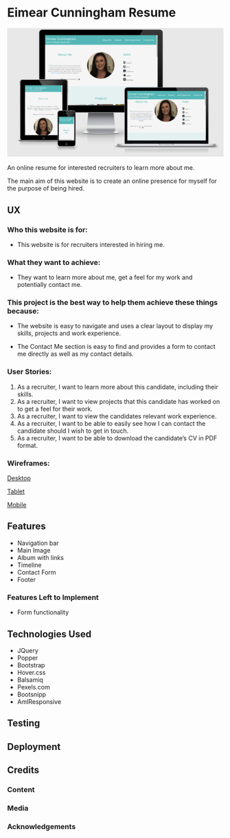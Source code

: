 # Eimear Cunningham Resume
![alt text](assets/images/am-i-responsive.png)

An online resume for interested recruiters to learn more about me.

The main aim of this website is to create an online presence for myself for the purpose of being hired.
 
## UX
 
### Who this website is for:
* This website is for recruiters interested in hiring me.

### What they want to achieve:
* They want to learn more about me, get a feel for my work and potentially contact me.

### This project is the best way to help them achieve these things because:
* The website is easy to navigate and uses a clear layout to display my skills, projects and work experience.

* The Contact Me section is easy to find and provides a form to contact me directly as well as my contact details.

### User Stories:
1. As a recruiter, I want to learn more about this candidate, 
including their skills.
2. As a recruiter, I want to view projects that this candidate 
has worked on to get a feel for their work.
3. As a recruiter, I want to view the candidates relevant work 
experience.
4. As a recruiter, I want to be able to easily see how I can contact 
the candidate should I wish to get in touch.
5. As a recruiter, I want to be able to download the candidate’s 
CV in PDF format.

### Wireframes:
[Desktop](https://github.com/EimearCunningham/Milestone1/blob/master/assets/wireframes/Desktop.png "Google's Homepage")

[Tablet](https://github.com/EimearCunningham/Milestone1/blob/master/assets/wireframes/Tablet.png "Google's Homepage")

[Mobile](https://github.com/EimearCunningham/Milestone1/blob/master/assets/wireframes/Mobile.png "Google's Homepage")

## Features
* Navigation bar 
* Main Image 
* Album with links
* Timeline
* Contact Form 
* Footer
### Features Left to Implement
* Form functionality 

## Technologies Used

* JQuery
* Popper
* Bootstrap 
* Hover.css 
* Balsamiq
* Pexels.com
* Bootsnipp
* AmIResponsive



## Testing


## Deployment



## Credits

### Content

### Media

### Acknowledgements

